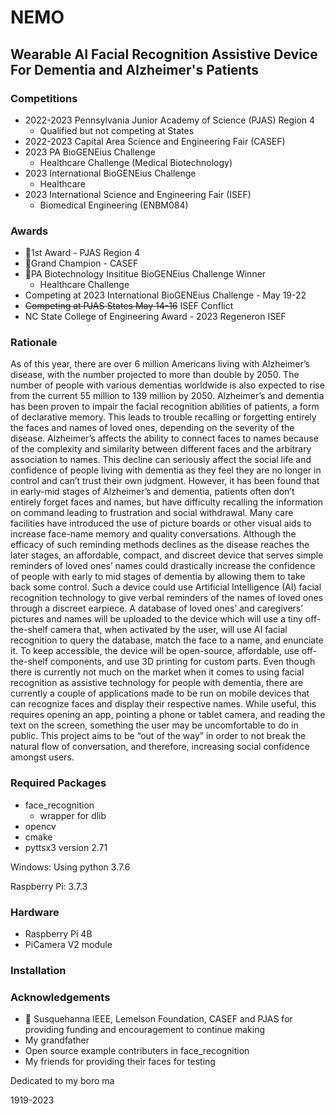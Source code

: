 # NEMO

## Wearable AI Facial Recognition Assistive Device For Dementia and Alzheimer's Patients

### Competitions

- 2022-2023 Pennsylvania Junior Academy of Science (PJAS) Region 4
  - Qualified but not competing at States
- 2022-2023 Capital Area Science and Engineering Fair (CASEF)
- 2023 PA BioGENEius Challenge
  - Healthcare Challenge (Medical Biotechnology)
- 2023 International BioGENEius Challenge
  - Healthcare
- 2023 International Science and Engineering Fair (ISEF)
  - Biomedical Engineering (ENBM084)

### Awards

- 🥇1st Award - PJAS Region 4
- 🥇Grand Champion - CASEF
- 🥇PA Biotechnology Insititue BioGENEius Challenge Winner
  - Healthcare Challenge
- Competing at 2023 International BioGENEius Challenge - May 19-22
- ~~Competing at PJAS States May 14-16~~ ISEF Conflict
- NC State College of Engineering Award - 2023 Regeneron ISEF

### Rationale

As of this year, there are over 6 million Americans living with Alzheimer’s disease, with the number projected to more than double by 2050. The number of people with various dementias worldwide is also expected to rise from the current 55 million to 139 million by 2050. Alzheimer’s and dementia has been proven to impair the facial recognition abilities of patients, a form of declarative memory. This leads to trouble recalling or forgetting entirely the faces and names of loved ones, depending on the severity of the disease. Alzheimer’s affects the ability to connect faces to names because of the complexity and similarity between different faces and the arbitrary association to names. This decline can seriously affect the social life and confidence of people living with dementia as they feel they are no longer in control and can’t trust their own judgment. However, it has been found that in early-mid stages of Alzheimer’s and dementia, patients often don’t entirely forget faces and names, but have difficulty recalling the information on command leading to frustration and social withdrawal. Many care facilities have introduced the use of picture boards or other visual aids to increase face-name memory and quality conversations. Although the efficacy of such reminding methods declines as the disease reaches the later stages, an affordable, compact, and discreet device that serves simple reminders of loved ones’ names could drastically increase the confidence of people with early to mid stages of dementia by allowing them to take back some control. Such a device could use Artificial Intelligence (AI) facial recognition technology to give verbal reminders of the names of loved ones through a discreet earpiece. A database of loved ones’ and caregivers’ pictures and names will be uploaded to the device which will use a tiny off-the-shelf camera that, when activated by the user, will use AI facial recognition to query the database, match the face to a name, and enunciate it. To keep accessible, the device will be open-source, affordable, use off-the-shelf components, and use 3D printing for custom parts. Even though there is currently not much on the market when it comes to using facial recognition as assistive technology for people with dementia, there are currently a couple of applications made to be run on mobile devices that can recognize faces and display their respective names. While useful, this requires opening an app, pointing a phone or tablet camera, and reading the text on the screen, something the user may be uncomfortable to do in public. This project aims to be “out of the way” in order to not break the natural flow of conversation, and therefore, increasing social confidence amongst users. 

### Required Packages

- face_recognition
  - wrapper for dlib
- opencv
- cmake
- pyttsx3 version 2.71

Windows: Using python 3.7.6

Raspberry Pi: 3.7.3

### Hardware

- Raspberry Pi 4B
- PiCamera V2 module

### Installation

### Acknowledgements

- 💸 Susquehanna IEEE, Lemelson Foundation, CASEF and PJAS for providing funding and encouragement to continue making
- My grandfather
- Open source example contributers in face_recognition
- My friends for providing their faces for testing

Dedicated to my boro ma

1919-2023
